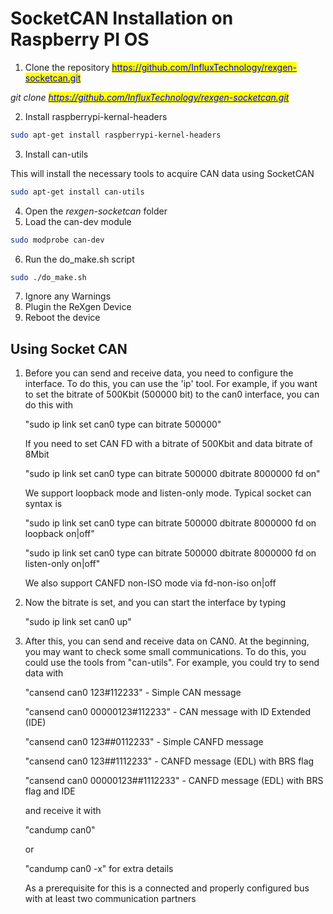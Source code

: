 # SocketCAN Installation on Raspberry PI OS

1. Clone the repository [<mark style="color:blue;">https://github.com/InfluxTechnology/rexgen-socketcan.git</mark>](https://github.com/InfluxTechnology/rexgen-socketcan.git)

_git clone_ [_<mark style="color:blue;">https://github.com/InfluxTechnology/rexgen-socketcan.git</mark>_](https://github.com/InfluxTechnology/rexgen-socketcan.git)

2. Install raspberrypi-kernal-headers

```bash
sudo apt-get install raspberrypi-kernel-headers
```

3. Install can-utils

This will install the necessary tools to acquire CAN data using SocketCAN

```bash
sudo apt-get install can-utils
```

4. Open the _rexgen-socketcan_ folder
5. Load the can-dev module

```bash
sudo modprobe can-dev
```

6. &#x20;Run the do\_make.sh script

```bash
sudo ./do_make.sh
```

7. Ignore any Warnings
8. Plugin the ReXgen Device
9. Reboot the device

## Using Socket CAN

1.  Before you can send and receive data, you need to configure the interface. To do this, you can use the 'ip' tool. For example, if you want to set the bitrate of 500Kbit (500000 bit) to the can0 interface, you can do this with&#x20;

    "sudo ip link set can0 type can bitrate 500000"

    If you need to set CAN FD with a bitrate of 500Kbit and data bitrate of 8Mbit&#x20;

    "sudo ip link set can0 type can bitrate 500000 dbitrate 8000000 fd on"

    We support loopback mode and listen-only mode. Typical socket can syntax is&#x20;

    "sudo ip link set can0 type can bitrate 500000 dbitrate 8000000 fd on loopback on|off"&#x20;

    "sudo ip link set can0 type can bitrate 500000 dbitrate 8000000 fd on listen-only on|off"

    We also support CANFD non-ISO mode via fd-non-iso on|off
2.  Now the bitrate is set, and you can start the interface by typing

    &#x20;"sudo ip link set can0 up"
3.  After this, you can send and receive data on CAN0. At the beginning, you may want to check some small communications. To do this, you could use the tools from "can-utils". For example, you could try to send data with

    "cansend can0 123#112233" - Simple CAN message&#x20;

    "cansend can0 00000123#112233" - CAN message with ID Extended (IDE)&#x20;

    "cansend can0 123##0112233" - Simple CANFD message&#x20;

    "cansend can0 123##1112233" - CANFD message (EDL) with BRS flag&#x20;

    "cansend can0 00000123##1112233" - CANFD message (EDL) with BRS flag and IDE&#x20;

    and receive it with

    "candump can0"&#x20;

    or&#x20;

    "candump can0 -x" for extra details

    As a prerequisite for this is a connected and properly configured bus with at least two communication partners
